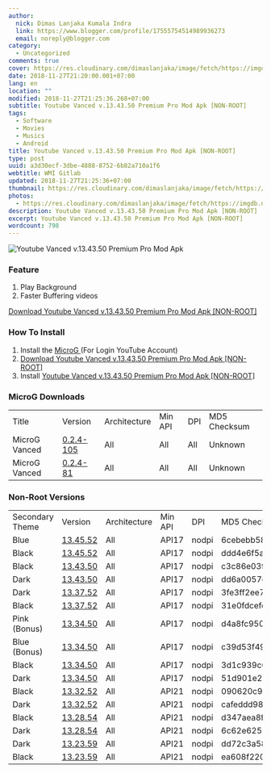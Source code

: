 ```yaml
---
author:
  nick: Dimas Lanjaka Kumala Indra
  link: https://www.blogger.com/profile/17555754514989936273
  email: noreply@blogger.com
category:
  - Uncategorized
comments: true
cover: https://res.cloudinary.com/dimaslanjaka/image/fetch/https://imgdb.net/images/4380.png
date: 2018-11-27T21:20:00.001+07:00
lang: en
location: ""
modified: 2018-11-27T21:25:36.268+07:00
subtitle: Youtube Vanced v.13.43.50 Premium Pro Mod Apk [NON-ROOT]
tags:
  - Software
  - Movies
  - Musics
  - Android
title: Youtube Vanced v.13.43.50 Premium Pro Mod Apk [NON-ROOT]
type: post
uuid: a3d30ecf-3dbe-4888-8752-6b82a710a1f6
webtitle: WMI Gitlab
updated: 2018-11-27T21:25:36+07:00
thumbnail: https://res.cloudinary.com/dimaslanjaka/image/fetch/https://imgdb.net/images/4380.png
photos:
  - https://res.cloudinary.com/dimaslanjaka/image/fetch/https://imgdb.net/images/4380.png
description: Youtube Vanced v.13.43.50 Premium Pro Mod Apk [NON-ROOT]
excerpt: Youtube Vanced v.13.43.50 Premium Pro Mod Apk [NON-ROOT]
wordcount: 798
---
```


<div><img src="https://res.cloudinary.com/dimaslanjaka/image/fetch/https://imgdb.net/images/4380.png" alt="Youtube Vanced v.13.43.50 Premium Pro Mod Apk" title="Youtube Vanced v.13.43.50 Premium Pro Mod Apk"></div><h3>Feature</h3><ol><li>Play Background</li><li>Faster Buffering videos</li></ol><div><a href="//webmanajemen.com/page/safelink.html?url=aHR0cHM6Ly9kcml2ZS5nb29nbGUuY29tL2ZpbGUvZC8xdU9lWW1KRHpQdGI3a0JDSEdEOEF4WW1SdXB0QTMzVnMvdmlldz91c3A9ZHJpdmVzZGs=" rel="nofollow noopener" title="Youtube Vanced v.13.43.50 Premium Pro Mod Apk" alt="Youtube Vanced v.13.43.50 Premium Pro Mod Apk" class="btn btn-success w3-btn w3-green" target="_blank">Download Youtube Vanced v.13.43.50 Premium Pro Mod Apk [NON-ROOT]<i class="fa fa-download"></i></a></div> <h3>    How To Install </h3><ol>    <li>        Install the         <a href="//webmanajemen.com/page/safelink.html?url=aHR0cHM6Ly9mb3J1bS54ZGEtZGV2ZWxvcGVycy5jb20vYW5kcm9pZC9hcHBzLWdhbWVzL2FwcC1taWNyb2ctZ21zY29yZS1mbG9zcy1wbGF5LXNlcnZpY2VzLXQzMjE3NjE2" rel="nofollow noopener" target="_blank">            MicroG         </a>         (For Login YouTube Account)     </li>    <li>        <a href="//webmanajemen.com/page/safelink.html?url=aHR0cHM6Ly9kcml2ZS5nb29nbGUuY29tL2ZpbGUvZC8xdU9lWW1KRHpQdGI3a0JDSEdEOEF4WW1SdXB0QTMzVnMvdmlldz91c3A9ZHJpdmVzZGs=" rel="nofollow noopener" title="Youtube Vanced v.13.43.50 Premium Pro Mod Apk" alt="Youtube Vanced v.13.43.50 Premium Pro Mod Apk" class="btn btn-success w3-btn w3-green" target="_blank">Download Youtube Vanced v.13.43.50 Premium Pro Mod Apk [NON-ROOT]<i class="fa fa-download"></i></a>    </li>    <li>        Install <a href="//webmanajemen.com/page/safelink.html?url=aHR0cHM6Ly9kcml2ZS5nb29nbGUuY29tL2ZpbGUvZC8xdU9lWW1KRHpQdGI3a0JDSEdEOEF4WW1SdXB0QTMzVnMvdmlldz91c3A9ZHJpdmVzZGs=" rel="nofollow noopener" title="Youtube Vanced v.13.43.50 Premium Pro Mod Apk" alt="Youtube Vanced v.13.43.50 Premium Pro Mod Apk" class="btn btn-success w3-btn w3-green" target="_blank">Youtube Vanced v.13.43.50 Premium Pro Mod Apk [NON-ROOT]<i class="fa fa-download"></i></a>    </li></ol><h3>    MicroG Downloads </h3><table>    <tbody>        <tr>            <td>                Title             </td>            <td>                Version             </td>            <td>                Architecture             </td>            <td>                Min API             </td>            <td>                DPI             </td>            <td>                MD5 Checksum             </td>        </tr>        <tr>            <td>                MicroG Vanced             </td>            <td>                <a href="//webmanajemen.com/page/safelink.html?url=aHR0cHM6Ly92YW5jZWQuYXp1cmV3ZWJzaXRlcy5uZXQvQVBLcy9Eb3dubG9hZD9maWxlSWQ9MUVNVkR2MkNIMExXdzV2c1QzeURRQU14U2gxOExNT2dH" rel="nofollow noopener" target="_blank">                    0.2.4-105                 </a>            </td>            <td>                All             </td>            <td>                All             </td>            <td>                All             </td>            <td>                Unknown             </td>        </tr>        <tr>            <td>                MicroG Vanced             </td>            <td>                <a href="//webmanajemen.com/page/safelink.html?url=aHR0cHM6Ly92YW5jZWQuYXp1cmV3ZWJzaXRlcy5uZXQvQVBLcy9Eb3dubG9hZD9maWxlSWQ9MUJRcWp4bmdrNi1GVjdsbnVvcVphYkRvOTYwNHRTQmh5" rel="nofollow noopener" target="_blank">                    0.2.4-81                 </a>            </td>            <td>                All             </td>            <td>                All             </td>            <td>                All             </td>            <td>                Unknown             </td>        </tr>    </tbody></table><h3>    Non-Root Versions </h3><table>    <tbody>        <tr>            <td>                Secondary Theme             </td>            <td>                Version             </td>            <td>                Architecture             </td>            <td>                Min API             </td>            <td>                DPI             </td>            <td>                MD5 Checksum             </td>        </tr>        <tr>            <td>                Blue             </td>            <td>                <a href="//webmanajemen.com/page/safelink.html?url=aHR0cHM6Ly92YW5jZWQuYXBwL0FQS3MvRG93bmxvYWQ/ZmlsZUlkPTFEbUtFbHJoR0ZkMEJyenVWZU4tWDFkcXQ4X2RzeFN0OA==" rel="nofollow noopener" target="_blank">                    13.45.52                 </a>            </td>            <td>                All             </td>            <td>                API17             </td>            <td>                nodpi             </td>            <td>                6cebebb5825d6cf817bd166bf7fb39ff             </td>        </tr>        <tr>            <td>                Black             </td>            <td>                <a href="//webmanajemen.com/page/safelink.html?url=aHR0cHM6Ly92YW5jZWQuYXBwL0FQS3MvRG93bmxvYWQ/ZmlsZUlkPTFpall5MXVfMlQ1aXJTdVlVOHUwaVFsWXc5d0ZxYVp1dQ==" rel="nofollow noopener" target="_blank">                    13.45.52                 </a>            </td>            <td>                All             </td>            <td>                API17             </td>            <td>                nodpi             </td>            <td>                ddd4e6f5a5e338ea48469d3ea89e5f50             </td>        </tr>        <tr>            <td>                Black             </td>            <td>                <a href="//webmanajemen.com/page/safelink.html?url=aHR0cHM6Ly92YW5jZWQuYXBwL0FQS3MvRG93bmxvYWQ/ZmlsZUlkPTF1a01vQ2lHTmtyazVyTUxoZHBuMFpJcldmUXZCdjc5cw==" rel="nofollow noopener" target="_blank">                    13.43.50                 </a>            </td>            <td>                All             </td>            <td>                API17             </td>            <td>                nodpi             </td>            <td>                c3c86e039574d4d305690a557dbc9da8             </td>        </tr>        <tr>            <td>                Dark             </td>            <td>                <a href="//webmanajemen.com/page/safelink.html?url=aHR0cHM6Ly92YW5jZWQuYXBwL0FQS3MvRG93bmxvYWQ/ZmlsZUlkPTFhbHduSVlVMG5DS3R3ZXVpMTRZaUxtX1NiOHlyRlJDNQ==" rel="nofollow noopener" target="_blank">                    13.43.50                 </a>            </td>            <td>                All             </td>            <td>                API17             </td>            <td>                nodpi             </td>            <td>                dd6a0057d4a9f6c5079f9fcdbd9a8874             </td>        </tr>        <tr>            <td>                Dark             </td>            <td>                <a href="//webmanajemen.com/page/safelink.html?url=aHR0cHM6Ly92YW5jZWQuYXBwL0FQS3MvRG93bmxvYWQ/ZmlsZUlkPTF1RlJ2QXpONTFXYUFNRWlZNWtycy1XSFFrQUZKY1k1Sg==" rel="nofollow noopener" target="_blank">                    13.37.52                 </a>            </td>            <td>                All             </td>            <td>                API17             </td>            <td>                nodpi             </td>            <td>                3fe3ff2ee71e090271e10bf772de7c26             </td>        </tr>        <tr>            <td>                Black             </td>            <td>                <a href="//webmanajemen.com/page/safelink.html?url=aHR0cHM6Ly92YW5jZWQuYXBwL0FQS3MvRG93bmxvYWQ/ZmlsZUlkPTE3MFVzTmpIcjZEOFRhN2NXWjVCWVp6SjF3cllYc1FWVA==" rel="nofollow noopener" target="_blank">                    13.37.52                 </a>            </td>            <td>                All             </td>            <td>                API17             </td>            <td>                nodpi             </td>            <td>                31e0fdcefd9e53082d2d0707f0721876             </td>        </tr>        <tr>            <td>                Pink (Bonus)             </td>            <td>                <a href="//webmanajemen.com/page/safelink.html?url=aHR0cHM6Ly92YW5jZWQuYXp1cmV3ZWJzaXRlcy5uZXQvQVBLcy9Eb3dubG9hZD9maWxlSWQ9MVEtaWxBNUJkdDdydFM3OHM0LTJZSEFsNGwyU0NQTGxD" rel="nofollow noopener" target="_blank">                    13.34.50                 </a>            </td>            <td>                All             </td>            <td>                API17             </td>            <td>                nodpi             </td>            <td>                d4a8fc950786f068a780d73fa65f12b0             </td>        </tr>        <tr>            <td>                Blue (Bonus)             </td>            <td>                <a href="//webmanajemen.com/page/safelink.html?url=aHR0cHM6Ly92YW5jZWQuYXp1cmV3ZWJzaXRlcy5uZXQvQVBLcy9Eb3dubG9hZD9maWxlSWQ9MW9RbDFJSGU2VlZJczkwcWpWdWlDQkRRZU1Qb0JadEcx" rel="nofollow noopener" target="_blank">                    13.34.50                 </a>            </td>            <td>                All             </td>            <td>                API17             </td>            <td>                nodpi             </td>            <td>                c39d53f4991e1fa0beb0b146f63bf754             </td>        </tr>        <tr>            <td>                Black             </td>            <td>                <a href="//webmanajemen.com/page/safelink.html?url=aHR0cHM6Ly92YW5jZWQuYXp1cmV3ZWJzaXRlcy5uZXQvQVBLcy9Eb3dubG9hZD9maWxlSWQ9MVZhZlZjRDRTRXV4WnlNcjJiUmNEWnBEeXFiNmpJeGxw" rel="nofollow noopener" target="_blank">                    13.34.50                 </a>            </td>            <td>                All             </td>            <td>                API17             </td>            <td>                nodpi             </td>            <td>                3d1c939c66b2b25ea3dc3e096349f9fa             </td>        </tr>        <tr>            <td>                Dark             </td>            <td>                <a href="//webmanajemen.com/page/safelink.html?url=aHR0cHM6Ly92YW5jZWQuYXp1cmV3ZWJzaXRlcy5uZXQvQVBLcy9Eb3dubG9hZD9maWxlSWQ9MUhjWmcwRHJVdjVrTW5hejQzSHJXZ19rcHc1WW9UXzdi" rel="nofollow noopener" target="_blank">                    13.34.50                 </a>            </td>            <td>                All             </td>            <td>                API17             </td>            <td>                nodpi             </td>            <td>                51d901e2cf827de698130780037dcaf9             </td>        </tr>        <tr>            <td>                Black             </td>            <td>                <a href="//webmanajemen.com/page/safelink.html?url=aHR0cHM6Ly92YW5jZWQuYXp1cmV3ZWJzaXRlcy5uZXQvQVBLcy9Eb3dubG9hZD9maWxlSWQ9MUFNdExnYjZNb2Z5dnI0ZURGM3dqa1NJbjJyc1pQa0Ro" rel="nofollow noopener" target="_blank">                    13.32.52                 </a>            </td>            <td>                All             </td>            <td>                API21             </td>            <td>                nodpi             </td>            <td>                090620c9ca1422617c8f98ba59eae18c             </td>        </tr>        <tr>            <td>                Dark             </td>            <td>                <a href="//webmanajemen.com/page/safelink.html?url=aHR0cHM6Ly92YW5jZWQuYXp1cmV3ZWJzaXRlcy5uZXQvQVBLcy9Eb3dubG9hZD9maWxlSWQ9MTB5SmNfblppVU5yZEVmOHdhaXJ1MHpoOGxKX3hBWVNx" rel="nofollow noopener" target="_blank">                    13.32.52                 </a>            </td>            <td>                All             </td>            <td>                API21             </td>            <td>                nodpi             </td>            <td>                cafeddd987d76c3df481ae948d2cd584             </td>        </tr>        <tr>            <td>                Black             </td>            <td>                <a href="//webmanajemen.com/page/safelink.html?url=aHR0cHM6Ly92YW5jZWQuYXp1cmV3ZWJzaXRlcy5uZXQvQVBLcy9Eb3dubG9hZD9maWxlSWQ9MUpzSkUzX0cySUlzVkJ2b2Q5bUUwaGdyejFaZW9yQjBU" rel="nofollow noopener" target="_blank">                    13.28.54                 </a>            </td>            <td>                All             </td>            <td>                API21             </td>            <td>                nodpi             </td>            <td>                d347aea8f42db725d2815591d8450048             </td>        </tr>        <tr>            <td>                Dark             </td>            <td>                <a href="//webmanajemen.com/page/safelink.html?url=aHR0cHM6Ly92YW5jZWQuYXp1cmV3ZWJzaXRlcy5uZXQvQVBLcy9Eb3dubG9hZD9maWxlSWQ9MWQtUDJmUWhEQ1Nkd0I3ZHc1Qi1vcUV4NFF4RHVoa01M" rel="nofollow noopener" target="_blank">                    13.28.54                 </a>            </td>            <td>                All             </td>            <td>                API21             </td>            <td>                nodpi             </td>            <td>                6c62e625337169c1d98c5cb77656d687             </td>        </tr>        <tr>            <td>                Dark             </td>            <td>                <a href="//webmanajemen.com/page/safelink.html?url=aHR0cHM6Ly92YW5jZWQuYXp1cmV3ZWJzaXRlcy5uZXQvQVBLcy9Eb3dubG9hZD9maWxlSWQ9MXVRYWg0cUQ3QmZvYjFZejkzam04V29qYS1GMTRoU1F0" rel="nofollow noopener" target="_blank">                    13.23.59                 </a>            </td>            <td>                All             </td>            <td>                API21             </td>            <td>                nodpi             </td>            <td>                dd72c3a5817605c8d541669a61be2315             </td>        </tr>        <tr>            <td>                Black             </td>            <td>                <a href="//webmanajemen.com/page/safelink.html?url=aHR0cHM6Ly92YW5jZWQuYXp1cmV3ZWJzaXRlcy5uZXQvQVBLcy9Eb3dubG9hZD9maWxlSWQ9MUJtOXlmRVRwRGxXVl9nMlBIcW1KRi1Uc0ZuWWJ6LXZF" rel="nofollow noopener" target="_blank">                    13.23.59                 </a>            </td>            <td>                All             </td>            <td>                API21             </td>            <td>                nodpi             </td>            <td>                ea608f22037ba6c699723b988da5cee3             </td>        </tr>    </tbody></table><br><div id="browsi_wrapper_0_ai_1_rc_0"></div>